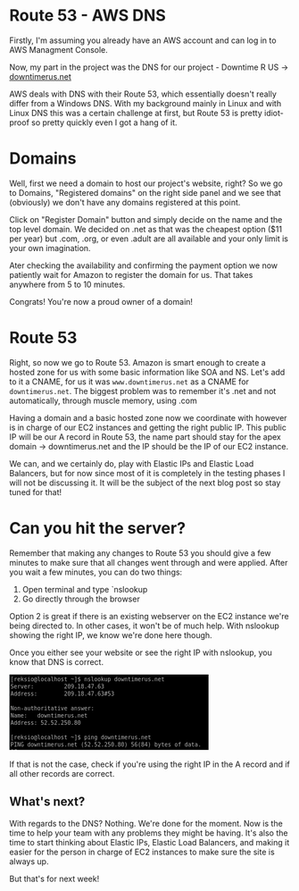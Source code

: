 # Route 53 - AWS DNS

Firstly, I'm assuming you already have an AWS account and can log in to AWS Managment Console.

Now, my part in the project was the DNS for our project - Downtime R US -> [downtimerus.net](downtimerus.net)

AWS deals with DNS with their Route 53, which essentially doesn't really differ from a Windows DNS. With my background mainly in Linux and with Linux DNS this was a certain challenge at first, but Route 53 is pretty idiot-proof so pretty quickly even I got a hang of it.

# Domains

Well, first we need a domain to host our project's website, right? So we go to Domains, "Registered domains" on the right side panel and we see that (obviously) we don't have any domains registered at this point.

Click on "Register Domain" button and simply decide on the name and the top level domain. We decided on .net as that was the cheapest option ($11 per year) but .com, .org, or even .adult are all available and your only limit is your own imagination.

Ater checking the availability and confirming the payment option we now patiently wait for Amazon to register the domain for us. That takes anywhere from 5 to 10 minutes.

Congrats! You're now a proud owner of a domain!

# Route 53

Right, so now we go to Route 53. Amazon is smart enough to create a hosted zone for us with some basic information like SOA and NS. Let's add to it a CNAME, for us it was `www.downtimerus.net` as a CNAME for `downtimerus.net`. The biggest problem was to remember it's .net and not automatically, through muscle memory, using .com

Having a domain and a basic hosted zone now we coordinate with however is in charge of our EC2 instances and getting the right public IP. This public IP will be our A record in Route 53, the name part should stay for the apex domain -> downtimerus.net and the IP should be the IP of our EC2 instance.

We can, and we certainly do, play with Elastic IPs and Elastic Load Balancers, but for now since most of it is completely in the testing phases I will not be discussing it. It will be the subject of the next blog post so stay tuned for that!

# Can you hit the server?

Remember that making any changes to Route 53 you should give a few minutes to make sure that all changes went through and were applied. After you wait a few minutes, you can do two things:
1. Open terminal and type `nslookup <your domain name>
2. Go directly through the browser

Option 2 is great if there is an existing webserver on the EC2 instance we're being directed to. In other cases, it won't be of much help. With nslookup showing the right IP, we know we're done here though.

Once you either see your website or see the right IP with nslookup, you know that DNS is correct.

![ItWorks](blog6.png)

If that is not the case, check if you're using the right IP in the A record and if all other records are correct.

## What's next?

With regards to the DNS? Nothing. We're done for the moment.
Now is the time to help your team with any problems they might be having. It's also the time to start thinking about Elastic IPs, Elastic Load Balancers, and making it easier for the person in charge of EC2 instances to make sure the site is always up.

But that's for next week!
